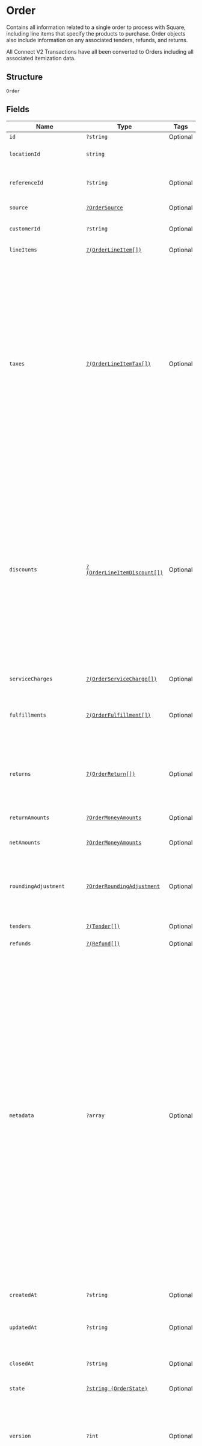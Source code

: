 
# Order

Contains all information related to a single order to process with Square,
including line items that specify the products to purchase. Order objects also
include information on any associated tenders, refunds, and returns.

All Connect V2 Transactions have all been converted to Orders including all associated
itemization data.

## Structure

`Order`

## Fields

| Name | Type | Tags | Description | Getter | Setter |
|  --- | --- | --- | --- | --- | --- |
| `id` | `?string` | Optional | The order's unique ID. | getId(): ?string | setId(?string id): void |
| `locationId` | `string` |  | The ID of the merchant location this order is associated with. | getLocationId(): string | setLocationId(string locationId): void |
| `referenceId` | `?string` | Optional | A client specified identifier to associate an entity in another system<br>with this order. | getReferenceId(): ?string | setReferenceId(?string referenceId): void |
| `source` | [`?OrderSource`](/doc/models/order-source.md) | Optional | Represents the origination details of an order. | getSource(): ?OrderSource | setSource(?OrderSource source): void |
| `customerId` | `?string` | Optional | The [Customer](#type-customer) ID of the customer associated with the order. | getCustomerId(): ?string | setCustomerId(?string customerId): void |
| `lineItems` | [`?(OrderLineItem[])`](/doc/models/order-line-item.md) | Optional | The line items included in the order. | getLineItems(): ?array | setLineItems(?array lineItems): void |
| `taxes` | [`?(OrderLineItemTax[])`](/doc/models/order-line-item-tax.md) | Optional | The list of all taxes associated with the order.<br><br>Taxes can be scoped to either `ORDER` or `LINE_ITEM`. For taxes with `LINE_ITEM` scope, an<br>`OrderLineItemAppliedTax` must be added to each line item that the tax applies to. For taxes<br>with `ORDER` scope, the server will generate an `OrderLineItemAppliedTax` for every line item.<br><br>On reads, each tax in the list will include the total amount of that tax applied to the order.<br><br>__IMPORTANT__: If `LINE_ITEM` scope is set on any taxes in this field, usage of the deprecated<br>`line_items.taxes` field will result in an error. Please use `line_items.applied_taxes`<br>instead. | getTaxes(): ?array | setTaxes(?array taxes): void |
| `discounts` | [`?(OrderLineItemDiscount[])`](/doc/models/order-line-item-discount.md) | Optional | The list of all discounts associated with the order.<br><br>Discounts can be scoped to either `ORDER` or `LINE_ITEM`. For discounts scoped to `LINE_ITEM`,<br>an `OrderLineItemAppliedDiscount` must be added to each line item that the discount applies to.<br>For discounts with `ORDER` scope, the server will generate an `OrderLineItemAppliedDiscount`<br>for every line item.<br><br>__IMPORTANT__: If `LINE_ITEM` scope is set on any discounts in this field, usage of the deprecated<br>`line_items.discounts` field will result in an error. Please use `line_items.applied_discounts`<br>instead. | getDiscounts(): ?array | setDiscounts(?array discounts): void |
| `serviceCharges` | [`?(OrderServiceCharge[])`](/doc/models/order-service-charge.md) | Optional | A list of service charges applied to the order. | getServiceCharges(): ?array | setServiceCharges(?array serviceCharges): void |
| `fulfillments` | [`?(OrderFulfillment[])`](/doc/models/order-fulfillment.md) | Optional | Details on order fulfillment.<br><br>Orders can only be created with at most one fulfillment. However, orders returned<br>by the API may contain multiple fulfillments. | getFulfillments(): ?array | setFulfillments(?array fulfillments): void |
| `returns` | [`?(OrderReturn[])`](/doc/models/order-return.md) | Optional | Collection of items from sale Orders being returned in this one. Normally part of an<br>Itemized Return or Exchange.  There will be exactly one `Return` object per sale Order being<br>referenced. | getReturns(): ?array | setReturns(?array returns): void |
| `returnAmounts` | [`?OrderMoneyAmounts`](/doc/models/order-money-amounts.md) | Optional | A collection of various money amounts. | getReturnAmounts(): ?OrderMoneyAmounts | setReturnAmounts(?OrderMoneyAmounts returnAmounts): void |
| `netAmounts` | [`?OrderMoneyAmounts`](/doc/models/order-money-amounts.md) | Optional | A collection of various money amounts. | getNetAmounts(): ?OrderMoneyAmounts | setNetAmounts(?OrderMoneyAmounts netAmounts): void |
| `roundingAdjustment` | [`?OrderRoundingAdjustment`](/doc/models/order-rounding-adjustment.md) | Optional | A rounding adjustment of the money being returned. Commonly used to apply Cash Rounding<br>when the minimum unit of account is smaller than the lowest physical denomination of currency. | getRoundingAdjustment(): ?OrderRoundingAdjustment | setRoundingAdjustment(?OrderRoundingAdjustment roundingAdjustment): void |
| `tenders` | [`?(Tender[])`](/doc/models/tender.md) | Optional | The Tenders which were used to pay for the Order. | getTenders(): ?array | setTenders(?array tenders): void |
| `refunds` | [`?(Refund[])`](/doc/models/refund.md) | Optional | The Refunds that are part of this Order. | getRefunds(): ?array | setRefunds(?array refunds): void |
| `metadata` | `?array` | Optional | Application-defined data attached to this order. Metadata fields are intended<br>to store descriptive references or associations with an entity in another system or store brief<br>information about the object. Square does not process this field; it only stores and returns it<br>in relevant API calls. Do not use metadata to store any sensitive information (personally<br>identifiable information, card details, etc.).<br><br>Keys written by applications must be 60 characters or less and must be in the character set<br>`[a-zA-Z0-9_-]`. Entries may also include metadata generated by Square. These keys are prefixed<br>with a namespace, separated from the key with a ':' character.<br><br>Values have a max length of 255 characters.<br><br>An application may have up to 10 entries per metadata field.<br><br>Entries written by applications are private and can only be read or modified by the same<br>application.<br><br>See [Metadata](https://developer.squareup.com/docs/build-basics/metadata) for more information. | getMetadata(): ?array | setMetadata(?array metadata): void |
| `createdAt` | `?string` | Optional | Timestamp for when the order was created. In RFC 3339 format, e.g., "2016-09-04T23:59:33.123Z". | getCreatedAt(): ?string | setCreatedAt(?string createdAt): void |
| `updatedAt` | `?string` | Optional | Timestamp for when the order was last updated. In RFC 3339 format, e.g., "2016-09-04T23:59:33.123Z". | getUpdatedAt(): ?string | setUpdatedAt(?string updatedAt): void |
| `closedAt` | `?string` | Optional | Timestamp for when the order reached a terminal [state](#property-state). In RFC 3339 format, e.g., "2016-09-04T23:59:33.123Z". | getClosedAt(): ?string | setClosedAt(?string closedAt): void |
| `state` | [`?string (OrderState)`](/doc/models/order-state.md) | Optional | The state of the order. | getState(): ?string | setState(?string state): void |
| `version` | `?int` | Optional | Version number which is incremented each time an update is committed to the order.<br>Orders that were not created through the API will not include a version and<br>thus cannot be updated.<br><br>[Read more about working with versions](https://developer.squareup.com/docs/orders-api/manage-orders#update-orders). | getVersion(): ?int | setVersion(?int version): void |
| `totalMoney` | [`?Money`](/doc/models/money.md) | Optional | Represents an amount of money. `Money` fields can be signed or unsigned.<br>Fields that do not explicitly define whether they are signed or unsigned are<br>considered unsigned and can only hold positive amounts. For signed fields, the<br>sign of the value indicates the purpose of the money transfer. See<br>[Working with Monetary Amounts](https://developer.squareup.com/docs/build-basics/working-with-monetary-amounts)<br>for more information. | getTotalMoney(): ?Money | setTotalMoney(?Money totalMoney): void |
| `totalTaxMoney` | [`?Money`](/doc/models/money.md) | Optional | Represents an amount of money. `Money` fields can be signed or unsigned.<br>Fields that do not explicitly define whether they are signed or unsigned are<br>considered unsigned and can only hold positive amounts. For signed fields, the<br>sign of the value indicates the purpose of the money transfer. See<br>[Working with Monetary Amounts](https://developer.squareup.com/docs/build-basics/working-with-monetary-amounts)<br>for more information. | getTotalTaxMoney(): ?Money | setTotalTaxMoney(?Money totalTaxMoney): void |
| `totalDiscountMoney` | [`?Money`](/doc/models/money.md) | Optional | Represents an amount of money. `Money` fields can be signed or unsigned.<br>Fields that do not explicitly define whether they are signed or unsigned are<br>considered unsigned and can only hold positive amounts. For signed fields, the<br>sign of the value indicates the purpose of the money transfer. See<br>[Working with Monetary Amounts](https://developer.squareup.com/docs/build-basics/working-with-monetary-amounts)<br>for more information. | getTotalDiscountMoney(): ?Money | setTotalDiscountMoney(?Money totalDiscountMoney): void |
| `totalTipMoney` | [`?Money`](/doc/models/money.md) | Optional | Represents an amount of money. `Money` fields can be signed or unsigned.<br>Fields that do not explicitly define whether they are signed or unsigned are<br>considered unsigned and can only hold positive amounts. For signed fields, the<br>sign of the value indicates the purpose of the money transfer. See<br>[Working with Monetary Amounts](https://developer.squareup.com/docs/build-basics/working-with-monetary-amounts)<br>for more information. | getTotalTipMoney(): ?Money | setTotalTipMoney(?Money totalTipMoney): void |
| `totalServiceChargeMoney` | [`?Money`](/doc/models/money.md) | Optional | Represents an amount of money. `Money` fields can be signed or unsigned.<br>Fields that do not explicitly define whether they are signed or unsigned are<br>considered unsigned and can only hold positive amounts. For signed fields, the<br>sign of the value indicates the purpose of the money transfer. See<br>[Working with Monetary Amounts](https://developer.squareup.com/docs/build-basics/working-with-monetary-amounts)<br>for more information. | getTotalServiceChargeMoney(): ?Money | setTotalServiceChargeMoney(?Money totalServiceChargeMoney): void |
| `pricingOptions` | [`?OrderPricingOptions`](/doc/models/order-pricing-options.md) | Optional | Pricing options for an order. The options affect how the order's price is calculated.<br>They can be used, for example, to apply automatic price adjustments that are based on pre-configured<br>[pricing rules](https://developer.squareup.com/docs/reference/square/objects/CatalogPricingRule). | getPricingOptions(): ?OrderPricingOptions | setPricingOptions(?OrderPricingOptions pricingOptions): void |
| `rewards` | [`?(OrderReward[])`](/doc/models/order-reward.md) | Optional | A set-like list of rewards that have been added to the order. | getRewards(): ?array | setRewards(?array rewards): void |

## Example (as JSON)

```json
{
  "id": "id0",
  "location_id": "location_id4",
  "reference_id": "reference_id2",
  "source": {
    "name": "name4"
  },
  "customer_id": "customer_id8",
  "line_items": [
    {
      "uid": "uid9",
      "name": "name9",
      "quantity": "quantity5",
      "quantity_unit": {
        "measurement_unit": {
          "custom_unit": {
            "name": "name7",
            "abbreviation": "abbreviation9"
          },
          "area_unit": "IMPERIAL_SQUARE_YARD",
          "length_unit": "METRIC_CENTIMETER",
          "volume_unit": "GENERIC_PINT",
          "weight_unit": "METRIC_KILOGRAM"
        },
        "precision": 199
      },
      "note": "note5",
      "catalog_object_id": "catalog_object_id7"
    },
    {
      "uid": "uid0",
      "name": "name0",
      "quantity": "quantity6",
      "quantity_unit": {
        "measurement_unit": {
          "custom_unit": {
            "name": "name8",
            "abbreviation": "abbreviation0"
          },
          "area_unit": "IMPERIAL_SQUARE_MILE",
          "length_unit": "METRIC_MILLIMETER",
          "volume_unit": "GENERIC_QUART",
          "weight_unit": "METRIC_GRAM"
        },
        "precision": 200
      },
      "note": "note6",
      "catalog_object_id": "catalog_object_id6"
    },
    {
      "uid": "uid1",
      "name": "name1",
      "quantity": "quantity7",
      "quantity_unit": {
        "measurement_unit": {
          "custom_unit": {
            "name": "name9",
            "abbreviation": "abbreviation1"
          },
          "area_unit": "METRIC_SQUARE_CENTIMETER",
          "length_unit": "IMPERIAL_MILE",
          "volume_unit": "GENERIC_GALLON",
          "weight_unit": "METRIC_MILLIGRAM"
        },
        "precision": 201
      },
      "note": "note7",
      "catalog_object_id": "catalog_object_id5"
    }
  ]
}
```

